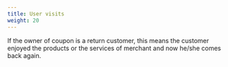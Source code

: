 ```yaml
---
title: User visits
weight: 20
---
```

If the owner of coupon is a return customer, this means the customer enjoyed the products or the services of merchant and now he/she comes back again.